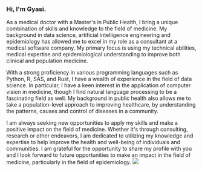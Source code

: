 
### Hi, I'm Gyasi. 
As a medical doctor with a Master's in Public Health, I bring a unique combination of skills and knowledge to the field of medicine. My background in data science, artificial intelligence engineering and epidemiology has allowed me to excel in my role as a consultant at a medical software company. My primary focus is using my technical abilities, medical expertise and epidemiological understanding to improve both clinical and population medicine.

With a strong proficiency in various programming languages such as Python, R, SAS, and Rust, I have a wealth of experience in the field of data science. In particular, I have a keen interest in the application of computer vision in medicine, though I find natural language processing to be a fascinating field as well. My background in public health also allows me to take a population-level approach to improving healthcare, by understanding the patterns, causes and control of diseases in a community.

I am always seeking new opportunities to apply my skills and make a positive impact on the field of medicine. Whether it's through consulting, research or other endeavors, I am dedicated to utilizing my knowledge and expertise to help improve the health and well-being of individuals and communities. I am grateful for the opportunity to share my profile with you and I look forward to future opportunities to make an impact in the field of medicine, particularly in the field of epidemiology.
<a href="https://wakatime.com"><img src="https://wakatime.com/share/@2e436bf8-ae76-4231-9a26-f43c18a1e56c/b2574c43-4be1-46cd-bcb4-13a672699ef0.png" /></a>
<!--
**gyasis/gyasis** is a ✨ _special_ ✨ repository because its `README.md` (this file) appears on your GitHub profile.

Here are some ideas to get you started:

- 🔭 I’m currently working on ...
- 🌱 I’m currently learning ...
- 👯 I’m looking to collaborate on ...
- 🤔 I’m looking for help with ...
- 💬 Ask me about ...
- 📫 How to reach me: ...
- 😄 Pronouns: ...
- ⚡ Fun fact: ...
-->
